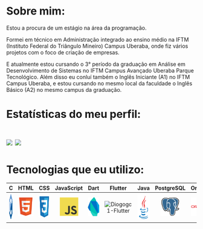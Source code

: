 <h1>Sobre mim:</h1>

Estou a procura de um estágio na área da programação.

Formei em técnico em Administração integrado ao ensino médio na IFTM (Instituto Federal do Triângulo Mineiro) Campus Uberaba, onde fiz vários projetos com o foco de criação de empresas.

E atualmente estou cursando o 3° período da graduação em Análise em Desenvolvimento de Sistemas no IFTM Campus Avançado Uberaba Parque Tecnológico. Além disso eu conluí também o Inglês Iniciante (A1) no IFTM Campus Uberaba, e estou cursando no mesmo local da faculdade o Inglês Básico (A2) no mesmo campus da graduação.

<h1>Estatísticas do meu perfil:<h1>

<div>
  <img height="180em" src="https://github-readme-stats.vercel.app/api?username=Diogogc1&show_icons=true&theme=algolia&include_all_commits=true&count_private=true"/>
  <img height="180em" src="https://github-readme-stats.vercel.app/api/top-langs/?username=Diogogc1&layout=compact&langs_count=7&theme=algolia"/>
</div>
  
<h1>Tecnologias que eu utilizo:</h1>

| C | HTML | CSS | JavaScript | Dart | Flutter | Java | PostgreSQL | Oracle | SQL | JQuerry |
|:-:|:-:|:-:|:-:|:-:|:-:|:-:|:-:|:-:|:-:|:-:|
| <img alt="Diogogc1-C" src="https://raw.githubusercontent.com/devicons/devicon/master/icons/c/c-original.svg" width="70" height="70"> | <img alt="Diogogc1-HTML" src="https://raw.githubusercontent.com/devicons/devicon/master/icons/html5/html5-original.svg" width="50" height="50"> | <img alt="Diogogc1-CSS" src="https://raw.githubusercontent.com/devicons/devicon/master/icons/css3/css3-original.svg" width="57" height="57"> | <img alt="Diogogc1-JS" src="https://raw.githubusercontent.com/devicons/devicon/master/icons/javascript/javascript-original.svg" width="50" height="50"> | <img alt="Diogogc1-Dart" src="https://raw.githubusercontent.com/devicons/devicon/master/icons/dart/dart-original.svg" width="50" height="50"> | <img alt="Diogogc1-Flutter" src="https://cdn.jsdelivr.net/gh/devicons/devicon/icons/flutter/flutter-original.svg" width="50" height="50"> | <img alt="Diogogc1-Java" src="https://raw.githubusercontent.com/devicons/devicon/master/icons/java/java-original.svg" width="65" height="65"> | <img alt="Diogogc1-PostgreSQL" src="https://raw.githubusercontent.com/devicons/devicon/master/icons/postgresql/postgresql-original.svg" width="50" height="50"> | <img alt="Diogogc1-Oracle" src="https://raw.githubusercontent.com/devicons/devicon/master/icons/oracle/oracle-original.svg" width="50" height="50"> | <img alt="Diogogc1-SQL" src="https://symbols.getvecta.com/stencil_28/61_sql-database-generic.90b41636a8.svg" width="50" height="50"> | <img alt="Diogogc1-JQuerry" src="https://raw.githubusercontent.com/devicons/devicon/master/icons/jquery/jquery-original.svg" width="50" height="50"> |
